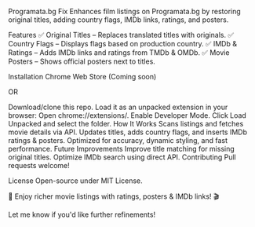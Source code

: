 Programata.bg Fix
Enhances film listings on Programata.bg by restoring original titles, adding country flags, IMDb links, ratings, and posters.

Features
✅ Original Titles – Replaces translated titles with originals.
✅ Country Flags – Displays flags based on production country.
✅ IMDb & Ratings – Adds IMDb links and ratings from TMDb & OMDb.
✅ Movie Posters – Shows official posters next to titles.

Installation
Chrome Web Store (Coming soon)

OR

Download/clone this repo.
Load it as an unpacked extension in your browser:
Open chrome://extensions/.
Enable Developer Mode.
Click Load Unpacked and select the folder.
How It Works
Scans listings and fetches movie details via API.
Updates titles, adds country flags, and inserts IMDb ratings & posters.
Optimized for accuracy, dynamic styling, and fast performance.
Future Improvements
Improve title matching for missing original titles.
Optimize IMDb search using direct API.
Contributing
Pull requests welcome!

License
Open-source under MIT License.

🚀 Enjoy richer movie listings with ratings, posters & IMDb links! 🎬

Let me know if you'd like further refinements!